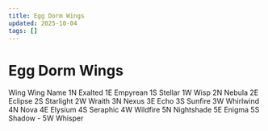 ```yaml
---
title: Egg Dorm Wings
updated: 2025-10-04
tags: []
---
```


# Egg Dorm Wings



Wing	Wing Name
1N	Exalted
1E	Empyrean
1S	Stellar
1W	Wisp
2N	Nebula
2E	Eclipse
2S	Starlight
2W	Wraith
3N	Nexus
3E	Echo
3S	Sunfire
3W	Whirlwind
4N	Nova
4E	Elysium
4S	Seraphic
4W	Wildfire
5N	Nightshade
5E	Enigma
5S	Shadow -
5W	Whisper
